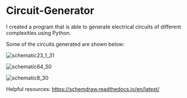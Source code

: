 # Circuit-Generator

I created a program that is able to generate electrical circuits of different complexities using Python.

Some of the circuits generated are shown below:

![schematic23_1_31](https://user-images.githubusercontent.com/56998775/110235051-a352b480-7f36-11eb-8336-4ae3f8591bd6.jpg)

![schematic64_50](https://user-images.githubusercontent.com/56998775/110235052-a3eb4b00-7f36-11eb-996d-31574671a952.jpg)

![schematic8_30](https://user-images.githubusercontent.com/56998775/110235053-a483e180-7f36-11eb-801d-0af43f851cec.jpg)

Helpful resources:
https://schemdraw.readthedocs.io/en/latest/
